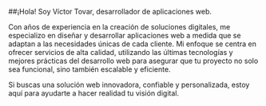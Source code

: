##¡Hola! Soy Víctor Tovar, desarrollador de aplicaciones web.

Con años de experiencia en la creación de soluciones digitales, me especializo en diseñar y desarrollar aplicaciones web a medida que se adaptan a las necesidades únicas de cada cliente. Mi enfoque se centra en ofrecer servicios de alta calidad, utilizando las últimas tecnologías y mejores prácticas del desarrollo web para asegurar que tu proyecto no solo sea funcional, sino también escalable y eficiente.

Si buscas una solución web innovadora, confiable y personalizada, estoy aquí para ayudarte a hacer realidad tu visión digital.
